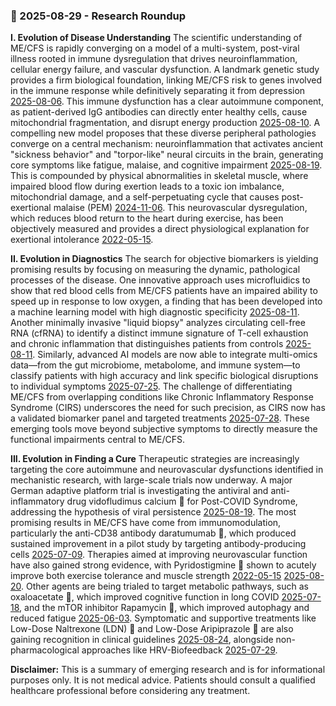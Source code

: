 ### 🎯 2025-08-29 - Research Roundup

**I. Evolution of Disease Understanding**
The scientific understanding of ME/CFS is rapidly converging on a model of a multi-system, post-viral illness rooted in immune dysregulation that drives neuroinflammation, cellular energy failure, and vascular dysfunction. A landmark genetic study provides a firm biological foundation, linking ME/CFS risk to genes involved in the immune response while definitively separating it from depression [2025-08-06](#2025-08-06-initial-findings-from-the-decodeme-genome-wide-association-study-of-myalgic-encephalomyelitischronic-fatigue-syndrome). This immune dysfunction has a clear autoimmune component, as patient-derived IgG antibodies can directly enter healthy cells, cause mitochondrial fragmentation, and disrupt energy production [2025-08-10](#2025-08-10-mecfs-and-pasc-patient-derived-immunoglobulin-complexes-disrupt-mitochondrial-function-and-alter-inflammatory-marker-secretion). A compelling new model proposes that these diverse peripheral pathologies converge on a central mechanism: neuroinflammation that activates ancient "sickness behavior" and "torpor-like" neural circuits in the brain, generating core symptoms like fatigue, malaise, and cognitive impairment [2025-08-19](#2025-08-19-causes-of-symptoms-and-symptom-persistence-in-long-covid-and-myalgic-encephalomyelitischronic-fatigue-syndrome). This is compounded by physical abnormalities in skeletal muscle, where impaired blood flow during exertion leads to a toxic ion imbalance, mitochondrial damage, and a self-perpetuating cycle that causes post-exertional malaise (PEM) [2024-11-06](#2024-11-06-key-pathophysiological-role-of-skeletal-muscle-disturbance-in-post-covid-and-myalgic-encephalomyelitischronic-fatigue-syndrome-mecfs-accumulated-evidence). This neurovascular dysregulation, which reduces blood return to the heart during exercise, has been objectively measured and provides a direct physiological explanation for exertional intolerance [2022-05-15](#2022-05-15-acute-effect-of-pyridostigmine-in-exertional-intolerance-in-myalgic-encephalomyelitischronic-fatigue-syndrome-mecfs-a-randomized-placebo-controlled-clinical-trial).

**II. Evolution in Diagnostics**
The search for objective biomarkers is yielding promising results by focusing on measuring the dynamic, pathological processes of the disease. One innovative approach uses microfluidics to show that red blood cells from ME/CFS patients have an impaired ability to speed up in response to low oxygen, a finding that has been developed into a machine learning model with high diagnostic specificity [2025-08-11](#2025-08-11-microfluidic-assessment-of-po2-regulated-rbc-capillary-velocity-in-mecfs). Another minimally invasive "liquid biopsy" analyzes circulating cell-free RNA (cfRNA) to identify a distinct immune signature of T-cell exhaustion and chronic inflammation that distinguishes patients from controls [2025-08-11](#2025-08-11-circulating-cell-free-rna-signatures-for-the-characterization-and-diagnosis-of-myalgic-encephalomyelitischronic-fatigue-syndrome). Similarly, advanced AI models are now able to integrate multi-omics data—from the gut microbiome, metabolome, and immune system—to classify patients with high accuracy and link specific biological disruptions to individual symptoms [2025-07-25](#2025-07-25-ai-driven-multi-omics-modeling-of-myalgic-encephalomyelitischronic-fatigue-syndrome). The challenge of differentiating ME/CFS from overlapping conditions like Chronic Inflammatory Response Syndrome (CIRS) underscores the need for such precision, as CIRS now has a validated biomarker panel and targeted treatments [2025-07-28](#2025-07-28-biomarkers-over-time-from-visual-contrast-sensitivity-to-transcriptomics-in-differentiating-chronic-inflammatory-response-syndrome-and-myalgic-encephalomyelitischronic-fatigue-syndrome). These emerging tools move beyond subjective symptoms to directly measure the functional impairments central to ME/CFS.

**III. Evolution in Finding a Cure**
Therapeutic strategies are increasingly targeting the core autoimmune and neurovascular dysfunctions identified in mechanistic research, with large-scale trials now underway. A major German adaptive platform trial is investigating the antiviral and anti-inflammatory drug vidofludimus calcium 💊 for Post-COVID Syndrome, addressing the hypothesis of viral persistence [2025-08-19](#2025-08-19-randomized-adaptive-assessment-of-post-covid-syndrome-treatments-rapid-a-study-protocol-for-a-multicenter-randomized-controlled-adaptive-platform-trial-of-treatment-options-for-post-covid-syndrome-pcs-on-patients-physical-function-including-the-first-intervention-specific-appendix-rapid_revive-reducing-inflammatory-activity-in-patients-with-pcs). The most promising results in ME/CFS have come from immunomodulation, particularly the anti-CD38 antibody daratumumab 💊, which produced sustained improvement in a pilot study by targeting antibody-producing cells [2025-07-09](#2025-07-09-plasma-cell-targeting-with-the-anti-cd38-antibody-daratumumab-in-myalgic-encephalomyelitischronic-fatigue-syndrome-a-clinical-pilot-study). Therapies aimed at improving neurovascular function have also gained strong evidence, with Pyridostigmine 💊 shown to acutely improve both exercise tolerance and muscle strength [2022-05-15](#2022-05-15-acute-effect-of-pyridostigmine-in-exertional-intolerance-in-myalgic-encephalomyelitischronic-fatigue-syndrome-mecfs-a-randomized-placebo-controlled-clinical-trial) [2025-08-20](#2025-08-20-pyridostigmine-improves-hand-grip-strength-in-patients-with-myalgic-encephalomyelitischronic-fatigue-syndrome). Other agents are being trialed to target metabolic pathways, such as oxaloacetate 💊, which improved cognitive function in long COVID [2025-07-18](#2025-07-18-regain-a-randomized-controlled-clinical-trial-of-oxaloacetate-for-improving-the-symptoms-of-long-covid), and the mTOR inhibitor Rapamycin 💊, which improved autophagy and reduced fatigue [2025-06-03](#2025-06-03-low-dose-rapamycin-alleviates-clinical-symptoms-of-fatigue-and-pem-in-mecfs-patients-via-improvement-of-autophagy). Symptomatic and supportive treatments like Low-Dose Naltrexone (LDN) 💊 and Low-Dose Aripiprazole 💊 are also gaining recognition in clinical guidelines [2025-08-24](#2025-08-24-praxisleitfaden-myalgische-enzephalomyelitis--chronisches-fatigue-syndrom-mecfs), alongside non-pharmacological approaches like HRV-Biofeedback [2025-07-29](#2025-07-29-the-use-of-heart-rate-variability-biofeedback-hrv-bf-as-an-adjunctive-intervention-in-chronic-fatigue-syndrome-csfme-in-long-covid-results-of-a-phase-ii-controlled-feasibility-trial).

**Disclaimer:** This is a summary of emerging research and is for informational purposes only. It is not medical advice. Patients should consult a qualified healthcare professional before considering any treatment.